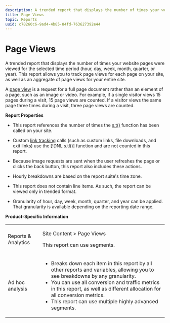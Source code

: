 ```yaml
---
description: A trended report that displays the number of times your website pages were viewed for the selected time period (hour, day, week, month, quarter, or year). This report allows you to track page views for each page on your site, as well as an aggregate of page views for your entire site.
title: Page Views
topic: Reports
uuid: c78260c6-9ad4-4b85-84fd-763627392e44
---
```


# Page Views

A trended report that displays the number of times your website pages were viewed for the selected time period (hour, day, week, month, quarter, or year). This report allows you to track page views for each page on your site, as well as an aggregate of page views for your entire site.

A [page view](/help/components/c-variables/c-metrics/metrics-page-view.md) is a request for a full page document rather than an element of a page, such as an image or video. For example, if a single visitor views 15 pages during a visit, 15 page views are counted. If a visitor views the same page three times during a visit, three page views are counted.

**Report Properties**

* This report references the number of times the [s.t()](/help/implement/vars/functions/t-method.md) function has been called on your site.
* Custom [link tracking](/help/implement/other/dtm/c-aa-tool/link-tracking.md) calls (such as custom links, file downloads, and exit links) use the [!DNL s.tl()] function and are not counted in this report.

* Because image requests are sent when the user refreshes the page or clicks the back button, this report also includes these actions.
* Hourly breakdowns are based on the report suite's time zone.
* This report does not contain line items. As such, the report can be viewed only in trended format.
* Granularity of hour, day, week, month, quarter, and year can be applied. That granularity is available depending on the reporting date range.

**Product-Specific Information** 

<table id="table_61F964F47D1D43508B271999F495F7F9"> 
 <tbody> 
  <tr> 
   <td colname="col1"> <p> Reports &amp; Analytics </p> </td> 
   <td colname="col2"> <p> <span class="uicontrol"> Site Content</span> &gt; <span class="uicontrol"> Page Views</span> </p> <p>This report can use segments. </p> </td> 
  </tr> 
  <tr> 
   <td colname="col1"> <p> Ad hoc analysis </p> </td> 
   <td colname="col2"> 
    <ul id="ul_DB66B8F9F6BF473A83EC7668F59776D0"> 
     <li id="li_D1CB486058F040859560D5BFDF3972EE"> Breaks down each item in this report by all other reports and variables, allowing you to see breakdowns by any granularity. </li> 
     <li id="li_BAADA9ADDD6F47B08D129FD30CD8EF2E">You can use all conversion and traffic metrics in this report, as well as different allocation for all conversion metrics. </li> 
     <li id="li_3696CA6E0BD54305B3609CCC80F851BA">This report can use multiple highly advanced segments. </li> 
    </ul> </td> 
  </tr> 
 </tbody> 
</table>

